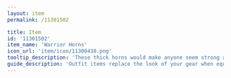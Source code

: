 ```yaml
---
layout: item
permalink: /11301502

title: Item
id: '11301502'
item_name: 'Warrior Horns'
icon_url: 'item/icon/11300438.png'
tooltip_description: 'These thick horns would make anyone seem strong and determined.'
guide_description: 'Outfit items replace the look of your gear when equipped.'
---
```

